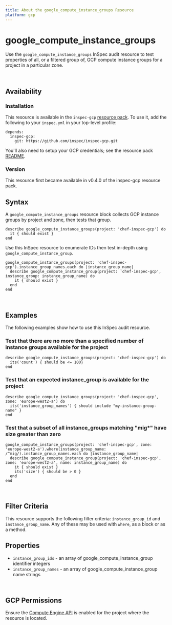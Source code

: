 ```yaml
---
title: About the google_compute_instance_groups Resource
platform: gcp
---
```


# google\_compute\_instance\_groups

Use the `google_compute_instance_groups` InSpec audit resource to test properties of all, or a filtered group of, GCP compute instance groups for a project in a particular zone.

<br>

## Availability

### Installation

This resource is available in the `inspec-gcp` [resource pack](https://www.inspec.io/docs/reference/glossary/#resource-pack).  To use it, add the following to your `inspec.yml` in your top-level profile:

    depends:
      inspec-gcp:
        git: https://github.com/inspec/inspec-gcp.git

You'll also need to setup your GCP credentials; see the resource pack [README](https://github.com/inspec/inspec-gcp#prerequisites).

### Version

This resource first became available in v0.4.0 of the inspec-gcp resource pack.

## Syntax

A `google_compute_instance_groups` resource block collects GCP instance groups by project and zone, then tests that group.

    describe google_compute_instance_groups(project: 'chef-inspec-gcp') do
      it { should exist }
    end

Use this InSpec resource to enumerate IDs then test in-depth using `google_compute_instance_group`.

    google_compute_instance_groups(project: 'chef-inspec-gcp').instance_group_names.each do |instance_group_name|
      describe google_compute_instance_group(project: 'chef-inspec-gcp',  instance_group: instance_group_name) do
        it { should exist }
      end
    end

<br>

## Examples

The following examples show how to use this InSpec audit resource.

### Test that there are no more than a specified number of instance groups available for the project

    describe google_compute_instance_groups(project: 'chef-inspec-gcp') do
      its('count') { should be <= 100}
    end

### Test that an expected instance_group is available for the project

    describe google_compute_instance_groups(project: 'chef-inspec-gcp', zone: 'europe-west2-a') do
      its('instance_group_names') { should include "my-instance-group-name" }
    end

### Test that a subset of all instance_groups matching "mig*" have size greater than zero

    google_compute_instance_groups(project: 'chef-inspec-gcp', zone: 'europe-west2-a').where(instance_group_name: /^mig/).instance_group_names.each do |instance_group_name|
      describe google_compute_instance_group(project: 'chef-inspec-gcp', zone: 'europe-west2-a', name: instance_group_name) do
        it { should exist }
        its('size') { should be > 0 }
      end
    end
    
<br>

## Filter Criteria

This resource supports the following filter criteria:  `instance_group_id` and `instance_group_name`. Any of these may be used with `where`, as a block or as a method.

## Properties

*  `instance_group_ids` - an array of google_compute_instance_group identifier integers
*  `instance_group_names` - an array of google_compute_instance_group name strings

<br>


## GCP Permissions

Ensure the [Compute Engine API](https://console.cloud.google.com/apis/library/compute.googleapis.com/) is enabled for the project where the resource is located.